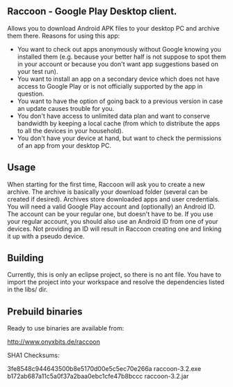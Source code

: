 Raccoon - Google Play Desktop client.
-------------------------------------

Allows you to download Android APK files to your desktop PC and archive them 
there. Reasons for using this app:

* You want to check out apps anonymously without Google knowing you installed 
  them (e.g. because your better half is not suppose to spot them in your 
  account or because you don't want app suggestions based on your test run).
* You want to install an app on a secondary device which does not have access
  to Google Play or is not officially supported by the app in question.
* You want to have the option of going back to a previous version in case an 
  update causes trouble for you.
* You don't have access to unlimited data plan and want to conserve bandwidth
  by keeping a local cache (from which to distribute the apps to all the 
  devices in your household).
* You don't have your device at hand, but want to check the permissions of
  an app from your desktop PC.


Usage
-----

When starting for the first time, Raccoon will ask you to create a new archive.
The archive is basically your download folder (several can be created if 
desired). Archives store downloaded apps and user credentials. You will need
a valid Google Play account and (optionally) an Android ID. The account can be 
your regular one, but doesn't have to be. If you use your regular account, you
should also use an Android ID from one of your devices. Not providing an ID will
result in Raccoon creating one and linking it up with a pseudo device.

Building
--------

Currently, this is only an eclipse project, so there is no ant file. You
have to import the project into your workspace and resolve the dependencies
listed in the libs/ dir.

Prebuild binaries
-----------------

Ready to use binaries are available from:

http://www.onyxbits.de/raccoon

SHA1 Checksums:

3fe8548c944643500b8e5170d00e5c5ec70e266a  raccoon-3.2.exe
b172ab687a11c5a0f37a2baa0ebc1cfe47b8bccc  raccoon-3.2.jar
